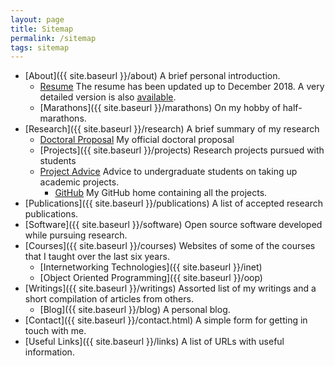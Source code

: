 ```yaml
---
layout: page
title: Sitemap
permalink: /sitemap
tags: sitemap
---
```


* [About]({{ site.baseurl }}/about) A brief personal introduction.
  * [Resume](https://www.dropbox.com/s/8fzabuslctf3tnc/resume_brief_dec_2018.pdf?dl=1) The resume has been updated up to December 2018. A very detailed version is also [available](https://www.dropbox.com/s/pwscbgp4i9ft4t0/resume_detailed_dec_2018.pdf?dl=1).
  * [Marathons]({{ site.baseurl }}/marathons) On my hobby of half-marathons.
* [Research]({{ site.baseurl }}/research) A brief summary of my research
  * [Doctoral Proposal](https://www.dropbox.com/s/s4fb1ep5h8pmz4q/proposal.pdf?dl=1) My official doctoral proposal
  * [Projects]({{ site.baseurl }}/projects) Research projects pursued with students
  * [Project Advice](https://www.dropbox.com/s/b1tea4bpsd0fekd/project_advice.pdf?dl=1) Advice to undergraduate students on taking up academic projects.
    * [GitHub](https://github.com/prasadtalasila) My GitHub home containing all the projects.
* [Publications]({{ site.baseurl }}/publications) A list of accepted research publications.
* [Software]({{ site.baseurl }}/software) Open source software developed while pursuing research.
* [Courses]({{ site.baseurl }}/courses) Websites of some of the courses that I taught over the last six years.
  * [Internetworking Technologies]({{ site.baseurl }}/inet)
  * [Object Oriented Programming]({{ site.baseurl }}/oop)
* [Writings]({{ site.baseurl }}/writings) Assorted list of my writings and a short compilation of articles from others.
  * [Blog]({{ site.baseurl }}/blog) A personal blog.
* [Contact]({{ site.baseurl }}/contact.html) A simple form for getting in touch with me.
* [Useful Links]({{ site.baseurl }}/links) A list of URLs with useful information.
